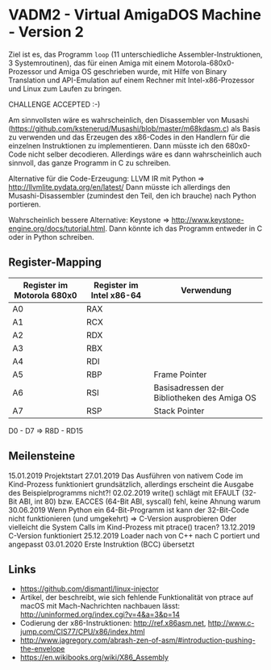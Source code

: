 # VADM2 - Virtual AmigaDOS Machine - Version 2

Ziel ist es, das Programm `loop` (11 unterschiedliche Assembler-Instruktionen, 3 Systemroutinen), das für einen Amiga mit einem Motorola-680x0-Prozessor und Amiga OS geschrieben wurde, mit Hilfe von Binary Translation und API-Emulation auf einem Rechner mit Intel-x86-Prozessor und Linux zum Laufen zu bringen.

CHALLENGE ACCEPTED :-)

Am sinnvollsten wäre es wahrscheinlich, den Disassembler von Musashi (<https://github.com/kstenerud/Musashi/blob/master/m68kdasm.c>) als Basis zu verwenden und das Erzeugen des x86-Codes in den Handlern für die einzelnen Instruktionen zu implementieren. Dann müsste ich den 680x0-Code nicht selber decodieren. Allerdings wäre es dann wahrscheinlich auch sinnvoll, das ganze Programm in C zu schreiben.

Alternative für die Code-Erzeugung: LLVM IR mit Python => http://llvmlite.pydata.org/en/latest/
Dann müsste ich allerdings den Musashi-Disassembler (zumindest den Teil, den ich brauche) nach Python portieren.

Wahrscheinlich bessere Alternative: Keystone => http://www.keystone-engine.org/docs/tutorial.html. Dann könnte ich das Programm entweder in C oder in Python schreiben.


## Register-Mapping
| Register im Motorola 680x0 | Register im Intel x86-64 | Verwendung
| -------------------------- | ------------------------ | ----------
| A0                         | RAX
| A1                         | RCX
| A2                         | RDX
| A3                         | RBX
| A4                         | RDI
| A5                         | RBP                      | Frame Pointer
| A6                         | RSI                      | Basisadressen der Bibliotheken des Amiga OS
| A7                         | RSP                      | Stack Pointer

D0 - D7 => R8D - RD15


## Meilensteine
15.01.2019      Projektstart
27.01.2019      Das Ausführen von nativem Code im Kind-Prozess funktioniert grundsätzlich, allerdings erscheint die Ausgabe des Beispielprogramms nicht?!
02.02.2019      write() schlägt mit EFAULT (32-Bit ABI, int 80) bzw. EACCES (64-Bit ABI, syscall) fehl, keine Ahnung warum
30.06.2019      Wenn Python ein 64-Bit-Programm ist kann der 32-Bit-Code nicht funktionieren (und umgekehrt) => C-Version ausprobieren
                Oder vielleicht die System Calls im Kind-Prozess mit ptrace() tracen?
13.12.2019      C-Version funktioniert
25.12.2019      Loader nach von C++ nach C portiert und angepasst
03.01.2020      Erste Instruktion (BCC) übersetzt


## Links
* <https://github.com/dismantl/linux-injector>
* Artikel, der beschreibt, wie sich fehlende Funktionalität von ptrace auf macOS mit Mach-Nachrichten nachbauen lässt: <http://uninformed.org/index.cgi?v=4&a=3&p=14>
* Codierung der x86-Instruktionen: <http://ref.x86asm.net>, <http://www.c-jump.com/CIS77/CPU/x86/index.html>
* <http://www.jagregory.com/abrash-zen-of-asm/#introduction-pushing-the-envelope>
* <https://en.wikibooks.org/wiki/X86_Assembly>
